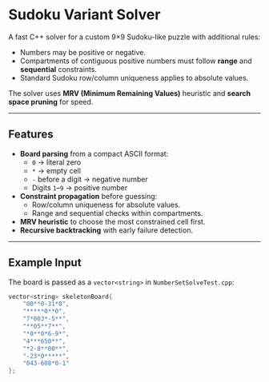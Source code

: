 # Sudoku Variant Solver

A fast C++ solver for a custom 9×9 Sudoku-like puzzle with additional rules:

- Numbers may be positive or negative.
- Compartments of contiguous positive numbers must follow **range** and **sequential** constraints.
- Standard Sudoku row/column uniqueness applies to absolute values.

The solver uses **MRV (Minimum Remaining Values)** heuristic and **search space pruning** for speed.

---

## Features

- **Board parsing** from a compact ASCII format:
  - `0` → literal zero
  - `*` → empty cell
  - `-` before a digit → negative number
  - Digits `1`–`9` → positive number
- **Constraint propagation** before guessing:
  - Row/column uniqueness for absolute values.
  - Range and sequential checks within compartments.
- **MRV heuristic** to choose the most constrained cell first.
- **Recursive backtracking** with early failure detection.

---

## Example Input

The board is passed as a `vector<string>` in `NumberSetSolveTest.cpp`:

```cpp
vector<string> skeletonBoard{
    "00**0-31*0",
    "*****0**0",
    "7*003*-5**",
    "**05**7**",
    "*0**0*6-9*",
    "4***650**",
    "*2-8**00**",
    "-23*0*****",
    "043-608*0-1"
};
